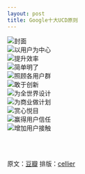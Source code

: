 ```yaml
---
layout: post
title: Google十大UCD原则
---
```


![封面](http://img.ui.cn/data/file/2/7/0/189072.png)
<br>
![以用户为中心](http://img.ui.cn/data/file/2/6/0/189062.png)
<br>
![提升效率](http://img.ui.cn/data/file/3/6/0/189063.png)
<br>
![简单明了](http://img.ui.cn/data/file/4/6/0/189064.png)
<br>
![照顾各用户群](http://img.ui.cn/data/file/5/6/0/189065.png)
<br>
![敢于创新](http://img.ui.cn/data/file/6/6/0/189066.png)
<br>
![为全世界设计](http://img.ui.cn/data/file/7/6/0/189067.png)
<br>
![为商业做计划](http://img.ui.cn/data/file/8/6/0/189068.png)
<br>
![赏心悦目](http://img.ui.cn/data/file/9/6/0/189069.png)
<br>
![赢得用户信任](http://img.ui.cn/data/file/0/7/0/189070.png)
<br>
![增加用户接触](http://img.ui.cn/data/file/1/7/0/189071.png)

<br>

<br>

原文：[豆瓣](http://www.douban.com/group/topic/13636837/)
排版：[cellier](http://cellier.me)



